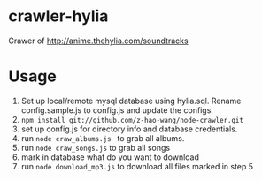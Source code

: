 crawler-hylia
=============

Crawer of http://anime.thehylia.com/soundtracks

Usage
=============
1. Set up local/remote mysql database using hylia.sql. Rename config.sample.js to config.js and update the configs.
2. ```npm install git://github.com/z-hao-wang/node-crawler.git```
3. set up config.js for directory info and database credentials.
4. run ```node craw_albums.js ``` to grab all albums. 
5. run ```node craw_songs.js``` to grab all songs
6. mark in database what do you want to download
7. run ```node download_mp3.js``` to download all files marked in step 5
